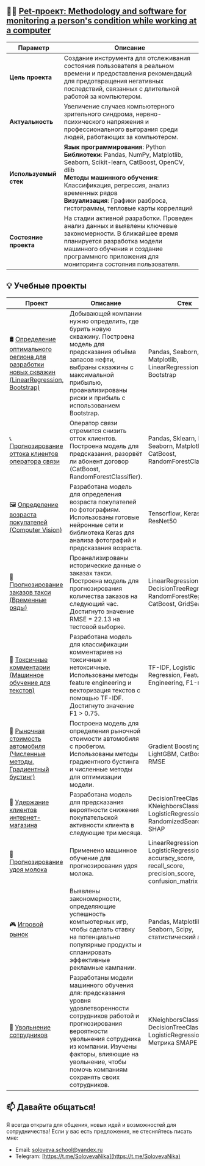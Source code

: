 ## 👩‍💻 [Pet-проект: **Methodology and software for monitoring a person's condition while working at a computer**](https://github.com/soloveva-veronika/video_data_analysis/tree/main)

| **Параметр**              | **Описание**                                                                                                                                                                                                                                                                                                                                                   |
|---------------------------|-------------------------------------------------------------------------------------------------------------------------------------------------------------------------------------------------------------------------------------------------------------------------------------------------------------------------------------------------------------------|
| **Цель проекта**          | Создание инструмента для отслеживания состояния пользователя в реальном времени и предоставления рекомендаций для предотвращения негативных последствий, связанных с длительной работой за компьютером.                                                                                                                                                          |
| **Актуальность**          | Увеличение случаев компьютерного зрительного синдрома, нервно-психического напряжения и профессионального выгорания среди людей, работающих за компьютером.                                                                                                                                                                                                        |
| **Используемый стек**     | **Язык программирования**: Python <br> **Библиотеки**: Pandas, NumPy, Matplotlib, Seaborn, Scikit-learn, CatBoost, OpenCV, dlib <br> **Методы машинного обучения**: Классификация, регрессия, анализ временных рядов <br> **Визуализация**: Графики разброса, гистограммы, тепловые карты корреляций |
| **Состояние проекта**     | На стадии активной разработки. Проведен анализ данных и выявлены ключевые закономерности. В ближайшее время планируется разработка модели машинного обучения и создание программного приложения для мониторинга состояния пользователя.                                                                                                                       |


## 💡 Учебные проекты


| **Проект**                                             | **Описание**                                                                                                                                                                                                                                                                                                                                                                                                                                                                 | **Стек**                                                                                   |
|--------------------------------------------------------|---------------------------------------------------------------------------------------------------------------------------------------------------------------------------------------------------------------------------------------------------------------------------------------------------------------------------------------------------------------------------------------------------------------------------------------------------------------------------|--------------------------------------------------------------------------------------------|
| 🛢️ [Определение оптимального региона для разработки новых скважин (LinearRegression, Bootstrap)](https://github.com/soloveva-veronika/wells) | Добывающей компании нужно определить, где бурить новую скважину. Построена модель для предсказания объёма запасов нефти, выбраны скважины с максимальной прибылью, проанализированы риски и прибыль с использованием Bootstrap.                                                                                                                                                                                                                     | Pandas, Seaborn, Matplotlib, LinearRegression, Bootstrap                                                     |
| 📞 [Прогнозирование оттока клиентов оператора связи](https://github.com/soloveva-veronika/churn-prediction-telecom)| Оператор связи стремится снизить отток клиентов. Построена модель для предсказания, разорвёт ли абонент договор (CatBoost, RandomForestClassifier).                                                                                                                                                                                                                                                                                     | Pandas, Sklearn, Numpy, Seaborn, Matplotlib, CatBoost, RandomForestClassifier                               |
| 🖼️ [Определение возраста покупателей (Computer Vision)](https://github.com/soloveva-veronika/Age-determination) | Разработана модель для определения возраста покупателей по фотографиям. Использованы готовые нейронные сети и библиотека Keras для анализа фотографий и предсказания возраста.                                                                                                                                                                                                                                 | Tensorflow, Keras, CNN, ResNet50                                                                      |
| 🚖 [Прогнозирование заказов такси (Временные ряды)](https://github.com/soloveva-veronika/forecasting-taxi-orders)    | Проанализированы исторические данные о заказах такси. Построена модель для прогнозирования количества заказов на следующий час. Достигнуто значение RMSE = 22.13 на тестовой выборке.                                                                                                                                                                                                                             | LinearRegression, DecisionTreeRegressor, RandomForestRegressor, CatBoost, GridSearchCV |
| 🤬 [Токсичные комментарии (Машинное обучение для текстов)](https://github.com/soloveva-veronika/toxic_comments) | Разработана модель для классификации комментариев на токсичные и нетоксичные. Использованы методы feature engineering и векторизация текстов с помощью TF-IDF. Достигнуто значение F1 > 0.75.                                                                                                                                                                                                                 | TF-IDF, Logistic Regression, Feature Engineering, F1-мера                                 |
| 🚗 [Рыночная стоимость автомобиля (Численные методы, Градиентный бустинг)](https://github.com/soloveva-veronika/the-market-value-of-the-car)  | Построена модель для определения рыночной стоимости автомобиля с пробегом. Использованы методы градиентного бустинга и численные методы для оптимизации модели.                                                                                                                                                                                                                                                 | Gradient Boosting, LightGBM, CatBoost, RMSE                                                |
| 🛒 [Удержание клиентов интернет-магазина](https://github.com/soloveva-veronika/customer-retention-in-the-online-store) | Разработана модель для предсказания вероятности снижения покупательской активности клиента в следующие три месяца.                                                                                                                                                                                                                                                                                             | DecisionTreeClassifier, KNeighborsClassifier, LogisticRegression, SVC, RandomizedSearchCV, SHAP                                                          |
| 🐄 [Прогнозирование удоя молока](https://github.com/soloveva-veronika/cows) | Применено машинное обучение для прогнозирования удоя молока.                                                                                                                                                                                                                                                                                                                                                  | LinearRegression, LogisticRegression, accuracy_score, recall_score, precision_score, confusion_matrix                                                              |
| 🎮 [Игровой рынок](https://github.com/soloveva-veronika/the-gaming-market) | Выявлены закономерности, определяющие успешность компьютерных игр, чтобы сделать ставку на потенциально популярные продукты и спланировать эффективные рекламные кампании.                                                                                                                                                                                                                                     | Pandas, Matplotlib, Seaborn, Scipy, статистический анализ                                        |
| 👥 [Увольнение сотрудников](https://github.com/soloveva-veronika/dismissal-of-employees) | Разработаны модели машинного обучения для: предсказания уровня удовлетворенности сотрудников работой и прогнозирования вероятности увольнения сотрудника из компании. Изучены факторы, влияющие на увольнение, чтобы помочь компаниям сохранять своих сотрудников.                                                                                                                                                                                                                                                                                                                   | KNeighborsClassifier, DecisionTreeClassifier, LogisticRegression, Метрика SMAPE                                                         |



## 📫 Давайте общаться!

Я всегда открыта для общения, новых идей и возможностей для сотрудничества! Если у вас есть предложения, не стесняйтесь писать мне:

- Email: [soloveva.school@yandex.ru](mailto:soloveva.school@yandex.ru)
- Telegram: [https://t.me/SolovevaNika](https://t.me/SolovevaNika)
